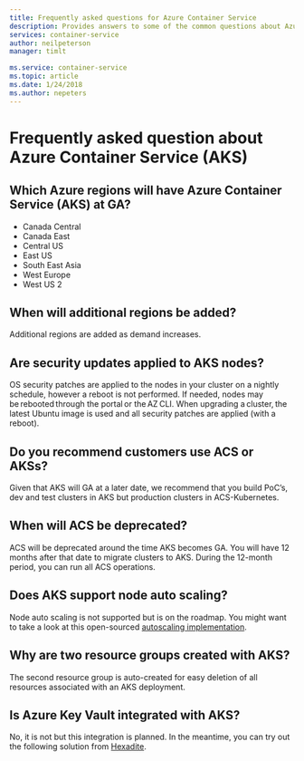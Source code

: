```yaml
---
title: Frequently asked questions for Azure Container Service
description: Provides answers to some of the common questions about Azure Container Service.
services: container-service
author: neilpeterson
manager: timlt

ms.service: container-service
ms.topic: article
ms.date: 1/24/2018
ms.author: nepeters
---
```


# Frequently asked question about Azure Container Service (AKS)

## Which Azure regions will have Azure Container Service (AKS) at GA? 

- Canada Central 
- Canada East 
- Central US 
- East US 
- South East Asia 
- West Europe 
- West US 2 

## When will additional regions be added? 

Additional regions are added as demand increases.

## Are security updates applied to AKS nodes? 

OS security patches are applied to the nodes in your cluster on a nightly schedule, however a reboot is not performed. If needed, nodes may be rebooted through the portal or the AZ CLI. When upgrading a cluster, the latest Ubuntu image is used and all security patches are applied (with a reboot).

## Do you recommend customers use ACS or AKSs? 

Given that AKS will GA at a later date, we recommend that you build PoC’s, dev and test clusters in AKS but production clusters in ACS-Kubernetes.  

## When will ACS be deprecated? 

ACS will be deprecated around the time AKS becomes GA. You will have 12 months after that date to migrate clusters to AKS. During the 12-month period, you can run all ACS operations.

## Does AKS support node auto scaling? 

Node auto scaling is not supported but is on the roadmap. You might want to take a look at this open-sourced [autoscaling implementation][auto-scaler].

## Why are two resource groups created with AKS? 

The second resource group is auto-created for easy deletion of all resources associated with an AKS deployment.

## Is Azure Key Vault integrated with AKS? 

No, it is not but this integration is planned. In the meantime, you can try out the following solution from [Hexadite][hexadite]. 

<!-- LINKS - external -->
[auto-scaler]: https://github.com/kubernetes/autoscaler
[hexadite]: https://github.com/Hexadite/acs-keyvault-agent  